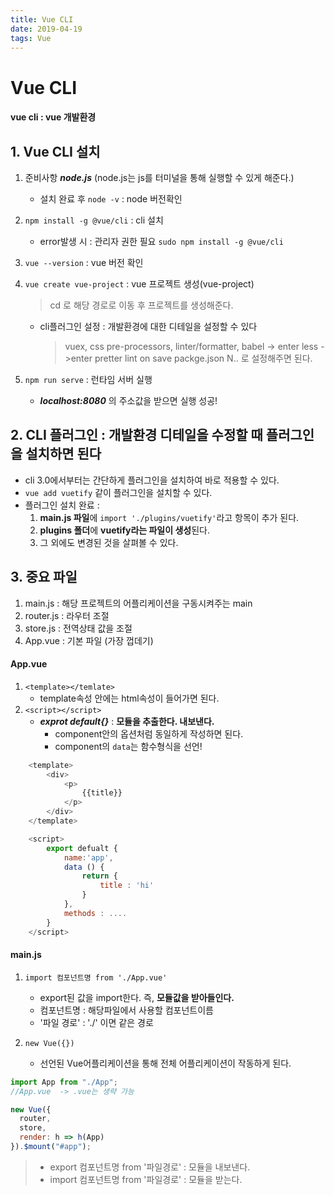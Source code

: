 ```yaml
---
title: Vue CLI
date: 2019-04-19
tags: Vue
---
```


# Vue CLI

#### vue cli : vue 개발환경

## 1. Vue CLI 설치

1. 준비사항 **_node.js_** (node.js는 js를 터미널을 통해 실행할 수 있게 해준다.)

   - 설치 완료 후
     `node -v`
     : node 버전확인

2. `npm install -g @vue/cli`
   : cli 설치

   - error발생 시 : 관리자 권한 필요
     `sudo npm install -g @vue/cli`

3. `vue --version`
   : vue 버전 확인

4. `vue create vue-project`
   : vue 프로젝트 생성(vue-project)

   > cd 로 해당 경로로 이동 후 프로젝트를 생성해준다.

   - cli플러그인 설정 : 개발환경에 대한 디테일을 설정할 수 있다
     > vuex,
     > css pre-processors,
     > linter/formatter,
     > babel -> enter
     > less ->enter
     > pretter
     > lint on save
     > packge.json
     > N.. 로 설정해주면 된다.

5. `npm run serve`
   : 런타임 서버 실행
   - **_localhost:8080_** 의 주소값을 받으면 실행 성공!

## 2. CLI 플러그인 : 개발환경 디테일을 수정할 때 플러그인을 설치하면 된다

- cli 3.0에서부터는 간단하게 플러그인을 설치하여 바로 적용할 수 있다.
- `vue add vuetify` 같이 플러그인을 설치할 수 있다.
- 플러그인 설치 완료 :
  1. **main.js 파일**에 `import './plugins/vuetify'`라고 항목이 추가 된다.
  2. **plugins 폴더**에 **vuetify라는 파일이 생성**된다.
  3. 그 외에도 변경된 것을 살펴볼 수 있다.

## 3. 중요 파일

1. main.js : 해당 프로젝트의 어플리케이션을 구동시켜주는 main
2. router.js : 라우터 조절
3. store.js : 전역상태 값을 조절
4. App.vue : 기본 파일 (가장 껍데기)

#### App.vue

1. `<template></temlate>`
   - template속성 안에는 html속성이 들어가면 된다.
2. `<script></script>`
   - **_exprot default{}_** : **모듈을 추출한다. 내보낸다.**
     - component안의 옵션처럼 동일하게 작성하면 된다.
     - component의 `data`는 함수형식을 선언!

```js
    <template>
        <div>
            <p>
                {{title}}
            </p>
        </div>
    </template>

    <script>
        export defualt {
            name:'app',
            data () {
                return {
                    title : 'hi'
                }
            },
            methods : ....
        }
    </script>
```

#### main.js

1. `import 컴포넌트명 from './App.vue'`

   - export된 값을 import한다. 즉, **모듈값을 받아들인다.**
   - 컴포넌트명 : 해당파일에서 사용할 컴포넌트이름
   - '파일 경로' : './' 이면 같은 경로

2. `new Vue({})`
   - 선언된 Vue어플리케이션을 통해 전체 어플리케이션이 작동하게 된다.

```js
import App from "./App";
//App.vue  -> .vue는 생략 가능

new Vue({
  router,
  store,
  render: h => h(App)
}).$mount("#app");
```

> - export 컴포넌트명 from '파일경로' : 모듈을 내보낸다.
> - import 컴포넌트명 from '파일경로' : 모듈을 받는다.
